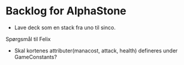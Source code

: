 Backlog for AlphaStone
====

* Lave deck som en stack fra uno til sinco.

Spørgsmål til Felix
* Skal kortenes attributer(manacost, attack, health) defineres under GameConstants?